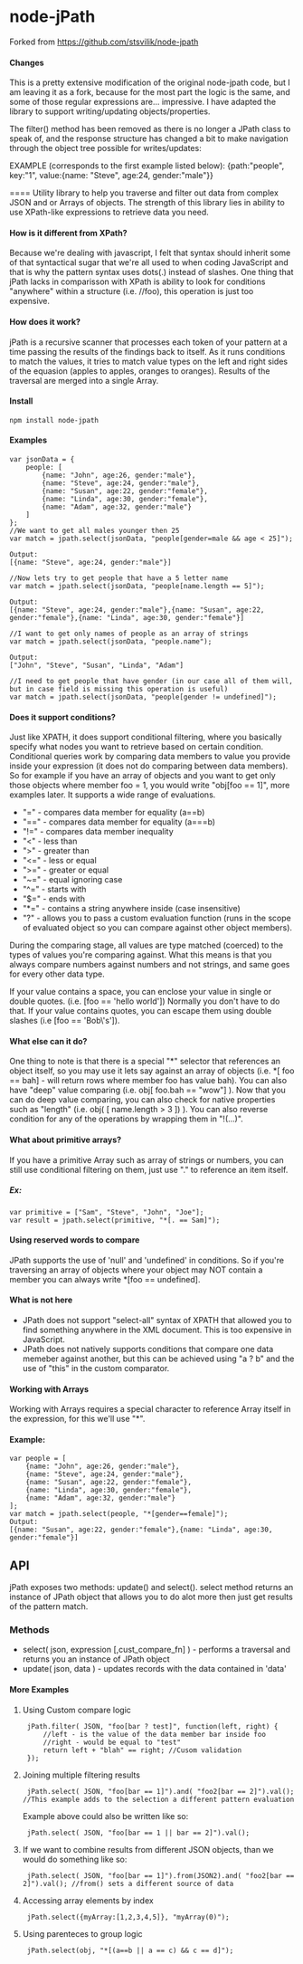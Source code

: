 node-jPath
====
Forked from https://github.com/stsvilik/node-jpath

#### Changes

This is a pretty extensive modification of the original node-jpath code, but I am leaving it as a fork, because for the most part the logic is the same, and some of those regular expressions are... impressive. I have adapted the library to support writing/updating objects/properties.

The filter() method has been removed as there is no longer a JPath class to speak of, and the response structure has changed a bit to make navigation through the object tree possible for writes/updates:

EXAMPLE (corresponds to the first example listed below):
{path:"people", key:"1", value:{name: "Steve", age:24, gender:"male"}}

====
Utility library to help you traverse and filter out data from complex JSON and or Arrays of objects.
The strength of this library lies in ability to use XPath-like expressions to retrieve data you need.

#### How is it different from XPath?

Because we're dealing with javascript, I felt that syntax should inherit some of that syntactical sugar that we're all used to when coding JavaScript
and that is why the pattern syntax uses dots(.) instead of slashes. One thing that jPath lacks in comparisson with XPath is ability to look for conditions "anywhere" within a structure (i.e. //foo), this operation is just too expensive.

#### How does it work?

jPath is a recursive scanner that processes each token of your pattern at a time passing the results of the findings back to itself. As it runs conditions to match the values, it tries to match value types on the left and right sides of the equasion (apples to apples, oranges to oranges). Results of the traversal are merged into a single Array.

#### Install

	npm install node-jpath

#### Examples

	var jsonData = {
		people: [
			{name: "John", age:26, gender:"male"},
			{name: "Steve", age:24, gender:"male"},
			{name: "Susan", age:22, gender:"female"},
			{name: "Linda", age:30, gender:"female"},
			{name: "Adam", age:32, gender:"male"}
		]
	};
	//We want to get all males younger then 25
	var match = jpath.select(jsonData, "people[gender=male && age < 25]");

	Output:
	[{name: "Steve", age:24, gender:"male"}]

	//Now lets try to get people that have a 5 letter name
	var match = jpath.select(jsonData, "people[name.length == 5]");

	Output:
	[{name: "Steve", age:24, gender:"male"},{name: "Susan", age:22, gender:"female"},{name: "Linda", age:30, gender:"female"}]

	//I want to get only names of people as an array of strings
	var match = jpath.select(jsonData, "people.name");

	Output:
	["John", "Steve", "Susan", "Linda", "Adam"]

	//I need to get people that have gender (in our case all of them will, but in case field is missing this operation is useful)
	var match = jpath.select(jsonData, "people[gender != undefined]");


#### Does it support conditions?

Just like XPATH, it does support conditional filtering, where you basically specify what nodes you want to retrieve
based on certain condition. Conditional queries work by comparing data members to value you provide inside your
expression (it does not do comparing between data members). So for example if you have an array of objects and you want
to get only those objects where member foo = 1, you would write "obj[foo == 1]", more examples later. It supports a
wide range of evaluations.

- "=" - compares data member for equality (a==b)
- "==" - compares data member for equality (a===b) 
- "!=" - compares data member inequality
- "<" - less than
- ">" - greater than
- "<=" - less or equal
- ">=" - greater or equal
- "~=" - equal ignoring case
- "^=" - starts with
- "$=" - ends with
- "*=" - contains a string anywhere inside (case insensitive)
- "?" - allows you to pass a custom evaluation function (runs in the scope of evaluated object so you can compare against other object members).

During the comparing stage, all values are type matched (coerced) to the types of values you're comparing against.
What this means is that you always compare numbers against numbers and not strings, and same goes for every other data
type.

If your value contains a space, you can enclose your value in single or double quotes. (i.e. [foo == 'hello world']) Normally you
don't have to do that. If your value contains quotes, you can escape them using double slashes (i.e [foo == 'Bob\\\'s']).

#### What else can it do?

One thing to note is that there is a special "*" selector that references an object itself, so you may use it lets say
against an array of objects (i.e. *[ foo == bah] - will return rows where member foo has value bah). You can also have
"deep" value comparing (i.e. obj[ foo.bah == "wow"] ). Now that you can do deep value comparing, you can also check for
native properties such as "length" (i.e. obj( [ name.length > 3 ]) ). You can also reverse condition for any of the operations by wrapping them in "!(...)".

#### What about primitive arrays?

If you have a primitive Array such as array of strings or numbers, you can still use conditional filtering on them, just use "." to reference an item itself.

##### Ex:

    var primitive = ["Sam", "Steve", "John", "Joe"];
    var result = jpath.select(primitive, "*[. == Sam]");

#### Using reserved words to compare

JPath supports the use of 'null' and 'undefined' in conditions.
So if you're traversing an array of objects where your object may NOT contain a member you can always write *[foo == undefined].

#### What is not here

- JPath does not support "select-all" syntax of XPATH that allowed you to find something anywhere in the XML document. This is too expensive in JavaScript.
- JPath does not natively supports conditions that compare one data memeber against another, but this can be achieved using "a ? b" and the use of "this" in the custom comparator.

#### Working with Arrays

Working with Arrays requires a special character to reference Array itself in the expression, for this we'll use "\*".
#### Example:
	var people = [
		{name: "John", age:26, gender:"male"},
		{name: "Steve", age:24, gender:"male"},
		{name: "Susan", age:22, gender:"female"},
		{name: "Linda", age:30, gender:"female"},
		{name: "Adam", age:32, gender:"male"}
	];
	var match = jpath.select(people, "*[gender==female]");
	Output:
	[{name: "Susan", age:22, gender:"female"},{name: "Linda", age:30, gender:"female"}]

API
---
jPath exposes two methods: update() and select(). select method returns an instance of JPath object that allows you to do alot more then just get results of the pattern match.

### Methods

* select( json, expression [,cust_compare_fn] ) - performs a traversal and returns you an instance of JPath object
* update( json, data ) - updates records with the data contained in 'data'

#### More Examples

1. Using Custom compare logic

        jPath.filter( JSON, "foo[bar ? test]", function(left, right) {
            //left - is the value of the data member bar inside foo
            //right - would be equal to "test"
            return left + "blah" == right; //Cusom validation
        });

2. Joining multiple filtering results

        jPath.select( JSON, "foo[bar == 1]").and( "foo2[bar == 2]").val(); //This example adds to the selection a different pattern evaluation

    Example above could also be written like so:

        jPath.select( JSON, "foo[bar == 1 || bar == 2]").val();

3. If we want to combine results from different JSON objects, than we would do something like so:

        jPath.select( JSON, "foo[bar == 1]").from(JSON2).and( "foo2[bar == 2]").val(); //from() sets a different source of data

4. Accessing array elements by index

        jPath.select({myArray:[1,2,3,4,5]}, "myArray(0)");

5. Using parenteces to group logic

        jPath.select(obj, "*[(a==b || a == c) && c == d]");
